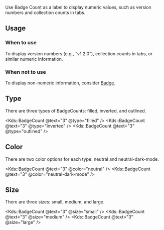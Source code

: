 Use Badge Count as a label to display numeric values, such as version numbers and collection counts in tabs. 

## Usage

### When to use

To display version numbers (e.g., “v1.2.0”), collection counts in tabs, or similar numeric information.

### When not to use

To display non-numeric information, consider [Badge](/components/badge).

## Type

There are three types of BadgeCounts: filled, inverted, and outlined.

<Kds::BadgeCount @text="3" @type="filled" />
<Kds::BadgeCount @text="3" @type="inverted" />
<Kds::BadgeCount @text="3" @type="outlined" />

## Color

There are two color options for each type: neutral and neutral-dark-mode.

<Kds::BadgeCount @text="3" @color="neutral" />
<Kds::BadgeCount @text="3" @color="neutral-dark-mode" />

## Size

There are three sizes: small, medium, and large.

<Kds::BadgeCount @text="3" @size="small" />
<Kds::BadgeCount @text="3" @size="medium" />
<Kds::BadgeCount @text="3" @size="large" />
